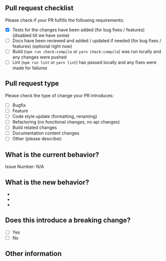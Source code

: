 <!-- Please refer to our contributing documentation for any questions on submitting a pull request, or let us know here if you need any help: https://github.com/ModusCreateOrg/gimbal/blob/master/.github/CONTRIBUTING.md -->

## Pull request checklist

Please check if your PR fulfills the following requirements:

- [x] Tests for the changes have been added (for bug fixes / features) (disabled till we have some)
- [ ] Docs have been reviewed and added / updated if needed (for bug fixes / features) (optional right now)
- [ ] Build (`npm run check:compile` or `yarn check:compile`) was run locally and any changes were pushed
- [ ] Lint (`npm run lint` or `yarn lint`) has passed locally and any fixes were made for failures

## Pull request type

<!-- Please do not submit updates to dependencies unless it fixes an issue. -->

<!-- Please try to limit your pull request to one type, submit multiple pull requests if needed. -->

Please check the type of change your PR introduces:

- [ ] Bugfix
- [ ] Feature
- [ ] Code style update (formatting, renaming)
- [ ] Refactoring (no functional changes, no api changes)
- [ ] Build related changes
- [ ] Documentation content changes
- [ ] Other (please describe):

## What is the current behavior?

<!-- Please describe the current behavior that you are modifying, or link to a relevant issue. -->

Issue Number: N/A

## What is the new behavior?

<!-- Please describe the behavior or changes that are being added by this PR. -->

- 
- 
- 

## Does this introduce a breaking change?

- [ ] Yes
- [ ] No

<!-- If this introduces a breaking change, please describe the impact and migration path for existing applications below. -->

## Other information

<!-- Any other information that is important to this PR such as screenshots of how the component looks before and after the change. -->
